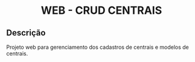 <h1 align="center">
  WEB - CRUD CENTRAIS
</h1>

## Descrição

Projeto web para gerenciamento dos cadastros de centrais e modelos de centrais.



